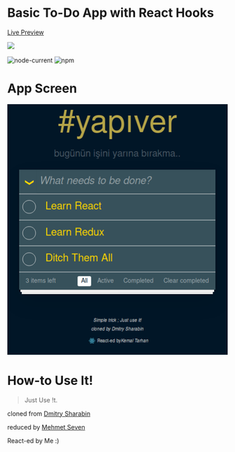 # Basic To-Do App with React Hooks

[Live Preview](https://kodluyoruz-kemal-tarhan-todo.netlify.app/)

![](https://4.bp.blogspot.com/-zI5LKkOqdxw/UYh2HZ827fI/AAAAAAAAAsU/JLCA21bVJ4U/s1600/list.png)

![node-current](https://img.shields.io/node/v/create-react-app)
![npm](https://img.shields.io/npm/v/npm)

# App Screen

![](https://github.com/kodluyoruz-react-bootcamp/odev-2-todo-app-kt-sec/blob/main/images/appScreen.png)

# How-to Use It!

> Just Use !t.

cloned from [Dmitry Sharabin](https://d12n.me/)

reduced by [Mehmet Seven](https://github.com/meseven)

React-ed by Me :)
